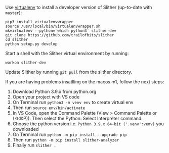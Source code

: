 Use [virtualenv](https://virtualenvwrapper.readthedocs.io/en/latest/) to install a developer version of Slither (up-to-date with `master`):
```
pip3 install virtualenvwrapper
source /usr/local/bin/virtualenvwrapper.sh
mkvirtualenv --python=`which python3` slither-dev
git clone https://github.com/trailofbits/slither
cd slither
python setup.py develop
```

Start a shell with the Slither virtual environment by running:
```
workon slither-dev
```

Update Slither by running `git pull` from the slither directory.


If you are having problems insatlling on the macos m1, follow the next steps:

1. Download Python 3.9.x from python.org
2. Open your project with VS code
3. On Terminal run `python3 -m venv env` to create virtual env
4. Then run `source env/bin/activate`
5. In VS Code, open the Command Palette (View > Command Palette or (⇧⌘P)). Then select the Python: Select Interpreter command:
6. Choose the python version i.e. `Python 3.9.x 64-bit ('.venv':venv)` you downloaded
7. On Terminal run `python -m pip install --upgrade pip`
8. Then run `python -m pip install slither-analyzer`
9. Finally run `slither .`
